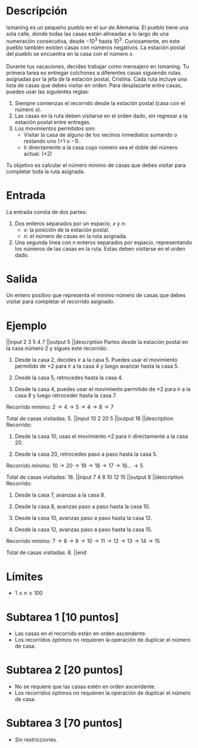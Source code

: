# Descripción

Ismaning es un pequeño pueblo en el sur de Alemania. El pueblo tiene una sola calle, donde todas las casas están alineadas a lo largo de una numeración consecutiva, desde $-10^3$ hasta $10^3$. Curiosamente, en este pueblo también existen casas con números negativos. La estación postal del pueblo se encuentra en la casa con el número $x$.
<br/><br/>
Durante tus vacaciones, decides trabajar como mensajero en Ismaning. Tu primera tarea es entregar colchones a diferentes casas siguiendo rutas asignadas por la jefa de la estación postal, Cristina. Cada ruta incluye una lista de casas que debes visitar en orden. Para desplazarte entre casas, puedes usar las siguientes reglas:

1. Siempre comienzas el recorrido desde la estación postal (casa con el número $x$).
2. Las casas en la ruta deben visitarse en el orden dado, sin regresar a la estación postal entre entregas.
3. Los movimientos permitidos son:
   - Visitar la casa de alguno de los vecinos inmediatos sumando o restando uno ($+1$ o $-1$).
   - Ir directamente a la casa cuyo número sea el doble del número actual. ($\times 2$)

Tu objetivo es calcular el número mínimo de casas que debes visitar para completar toda la ruta asignada.


# Entrada

La entrada consta de dos partes:

1. Dos enteros separados por un espacio, $x$ y $n$:
   - $x$: la posición de la estación postal.
   - $n$: el número de casas en la ruta asignada.
2. Una segunda línea con $n$ enteros separados por espacio, representando los números de las casas en la ruta. Estas deben visitarse en el orden dado.


# Salida

Un entero positivo que representa el mínimo número de casas que debes visitar para completar el recorrido asignado.


# Ejemplo

||input
2 3
5 4 7
||output
5
||description
Partes desde la estación postal en la casa número $2$ y sigues este recorrido:

1. Desde la casa $2$, decides ir a la casa $5$. Puedes usar el movimiento permitido de $\times 2$ para ir a la casa $4$ y luego avanzar hasta la casa $5$.

2. Desde la casa $5$, retrocedes hasta la casa $4$.

3. Desde la casa $4$, puedes usar el movimiento permitido de $\times 2$ para ir a la casa $8$ y luego retroceder hasta la casa $7$.

Recorrido mínimo: $2 → 4 → 5 → 4 → 8 → 7$

Total de casas visitadas: 5.
||input
10 2
20 5
||output
16
||description
Recorrido:

1. Desde la casa $10$, usas el movimiento $\times 2$ para ir directamente a la casa $20$.

2. Desde la casa $20$, retrocedes paso a paso hasta la casa $5$.

Recorrido mínimo: $10 → 20 → 19 → 18 → 17 → 16 ... → 5$

Total de casas visitadas: 16.
||input
7 4
8 10 12 15
||output
8
||description
Recorrido:

1. Desde la casa $7$, avanzas a la casa $8$.

2. Desde la casa $8$, avanzas paso a paso hasta la casa $10$.

3. Desde la casa $10$, avanzas paso a paso hasta la casa $12$.

4. Desde la casa $12$, avanzas paso a paso hasta la casa $15$.

Recorrido mínimo: $7 → 8 → 9 → 10 → 11 → 12 → 13 → 14 → 15$

Total de casas visitadas: 8.
||end

# Límites
- $1 \leq n \leq 100$

# Subtarea 1 [10 puntos]
- Las casas en el recorrido están en orden ascendente.
- Los recorridos óptimos no requieren la operación de duplicar el número de casa.

# Subtarea 2 [20 puntos]
- No se requiere que las casas estén en orden ascendente.
- Los recorridos óptimos no requieren la operación de duplicar el número de casa.

# Subtarea 3 [70 puntos]
- Sin restricciones.
